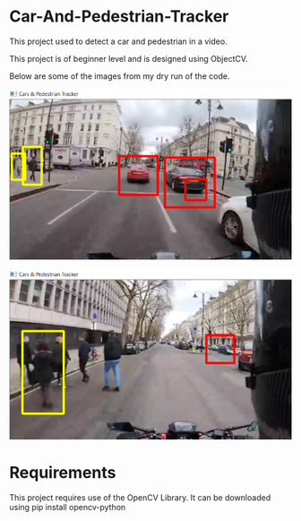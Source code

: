 # Car-And-Pedestrian-Tracker
This project used to detect a car and pedestrian in a video.

This project is of beginner level and is designed using ObjectCV.

Below are some of the images from my dry run of the code.

![](/images/Image_1.png)

![](/images/Image_2.png)


# Requirements

This project requires use of the OpenCV Library.
It can be downloaded using pip install opencv-python
